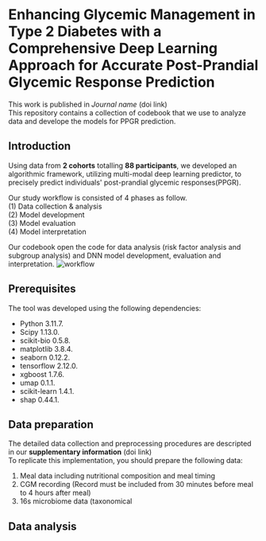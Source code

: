 # Enhancing Glycemic Management in Type 2 Diabetes with a Comprehensive Deep Learning Approach for Accurate Post-Prandial Glycemic Response Prediction

This work is published in *Journal name* (doi link)  
This repository contains a collection of codebook that we use to analyze data and develope the models for PPGR prediction. 
## Introduction  
Using data from **2 cohorts** totalling **88 participants**, we developed an algorithmic framework, utilizing multi-modal deep learning predictor, to precisely predict individuals' post-prandial glycemic responses(PPGR).  

Our study workflow is consisted of 4 phases as follow.  
(1) Data collection & analysis  
(2) Model development   
(3) Model evaluation  
(4) Model interpretation  

Our codebook open the code for data analysis (risk factor analysis and subgroup analysis) and DNN model development, evaluation and interpretation.
![workflow](https://github.com/user-attachments/assets/c6256326-1142-413d-b78c-e2a05846afdc)

## Prerequisites
The tool was developed using the following dependencies: 
* Python 3.11.7.  
* Scipy 1.13.0.   
* scikit-bio 0.5.8.   
* matplotlib 3.8.4.   
* seaborn 0.12.2.   
* tensorflow 2.12.0.   
* xgboost 1.7.6.   
* umap 0.1.1.  
* scikit-learn 1.4.1.   
* shap 0.44.1.   

## Data preparation
The detailed data collection and preprocessing procedures are descripted in our **supplementary information** (doi link)  
To replicate this implementation, you should prepare the following data:  
1. Meal data including nutritional composition and meal timing
2. CGM recording (Record must be included from 30 minutes before meal to 4 hours after meal)
3. 16s microbiome data (taxonomical
## Data analysis